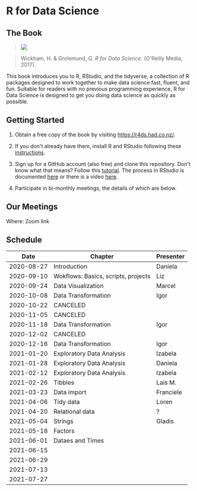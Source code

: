 # R for Data Science

## The Book

> ![](https://r4ds.had.co.nz/cover.png)

> Wickham, H. & Grolemund, G. *R for Data Science*. (O'Reilly Media, 2017).

This book introduces you to R, RStudio, and the tidyverse, a collection of R packages designed to work together to make data science fast, fluent, and fun. Suitable for readers with no previous programming experience, R for Data Science is designed to get you doing data science as quickly as possible.

## Getting Started

1. Obtain a free copy of the book by visiting https://r4ds.had.co.nz/.

2. If you don't already have them, install R and RStudio following these [instructions](https://www.ics.uci.edu/~jutts/110/InstallingRandRStudio.pdf).

3. Sign up for a GitHub account (also free) and clone this repository. Don't know what that means? Follow this [tutorial](https://try.github.io/levels/1/challenges/1). The process in RStudio is documented [here](https://support.rstudio.com/hc/en-us/articles/200532077-Version-Control-with-Git-and-SVN) or there is a video [here](https://www.rstudio.com/resources/webinars/rstudio-essentials-webinar-series-managing-part-2/).

4. Participate in bi-monthly meetings, the details of which are below.

## Our Meetings

Where: Zoom link

## Schedule
| Date       | Chapter                   | Presenter |
|------------|---------------------------|-----------|
| 2020-08-27 | Introduction              | Daniela   |
| 2020-09-10 | Wokflows: Basics, scripts, projects  | Liz          |
| 2020-09-24 | Data Visualization        | Marcel    |
| 2020-10-08 | Data Transformation       | Igor      |
| 2020-10-22 | CANCELED                  |           |
| 2020-11-05 | CANCELED                  |           |
| 2020-11-18 | Data Transformation       | Igor      |
| 2020-12-02 | CANCELED                  |           |
| 2020-12-16 | Data Transformation       | Igor      |
| 2021-01-20 | Exploratory Data Analysis | Izabela   |
| 2021-01-28 | Exploratory Data Analysis | Daniela   |
| 2021-02-12 | Exploratory Data Analysis | Izabela   |
| 2021-02-26 | Tibbles                   | Lais M.   |
| 2021-03-23 | Data import               | Franciele |
| 2021-04-06 | Tidy data                 | Loren     |
| 2021-04-20 | Relational data           | ?         |
| 2021-05-04 | Strings                   | Gladis    |
| 2021-05-18 |    Factors                |           |
| 2021-06-01 |  Dataes and Times         |           |
| 2021-06-15 |                           |           |
| 2021-06-29 |                           |           |
| 2021-07-13 |                           |           |
| 2021-07-27 |                           |           |

